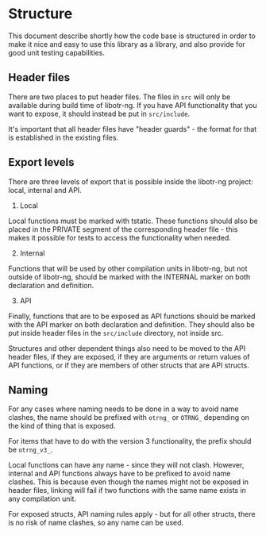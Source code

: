 # Structure

This document describe shortly how the code base is structured in order to make
it nice and easy to use this library as a library, and also provide for good
unit testing capabilities.

## Header files

There are two places to put header files. The files in `src` will only be
available during build time of libotr-ng. If you have API functionality that you
want to expose, it should instead be put in `src/include`.

It's important that all header files have "header guards" - the format for that
is established in the existing files.

## Export levels

There are three levels of export that is possible inside the libotr-ng project:
local, internal and API.

1. Local

Local functions must be marked with tstatic. These functions should also be
placed in the PRIVATE segment of the corresponding header file - this makes it
possible for tests to access the functionality when needed.

2. Internal

Functions that will be used by other compilation units in libotr-ng, but not
outside of libotr-ng, should be marked with the INTERNAL marker on both
declaration and definition.

3. API

Finally, functions that are to be exposed as API functions should be marked with
the API marker on both declaration and definition. They should also be put
inside header files in the `src/include` directory, not inside src.

Structures and other dependent things also need to be moved to the API header
files, if they are exposed, if they are arguments or return
values of API functions, or if they are members of other structs that are API
structs.

## Naming

For any cases where naming needs to be done in a way to avoid name clashes, the
name should be prefixed with `otrng_` or `OTRNG_` depending on the kind of thing
that is exposed.

For items that have to do with the version 3 functionality, the prefix should be
`otrng_v3_`.

Local functions can have any name - since they will not clash. However, internal
and API functions always have to be prefixed to avoid name clashes. This is
because even though the names might not be exposed in header files, linking will
fail if two functions with the same name exists in any compilation unit.

For exposed structs, API naming rules apply - but for all other structs, there
is no risk of name clashes, so any name can be used.
